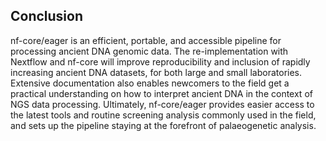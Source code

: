 ## Conclusion

nf-core/eager is an efficient, portable, and accessible pipeline for processing
ancient DNA genomic data. The re-implementation with Nextflow and nf-core
will improve reproducibility and inclusion of rapidly increasing ancient DNA
datasets, for both large and small laboratories. Extensive documentation also
enables newcomers to the field get a practical understanding on how to interpret
ancient DNA in the context of NGS data processing. Ultimately, nf-core/eager provides easier access to the latest tools and routine screening analysis commonly used in the field, and sets up the pipeline staying at the forefront of palaeogenetic analysis.
